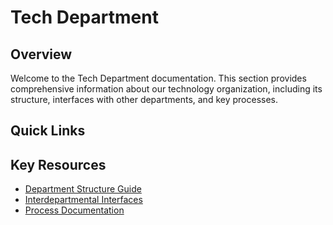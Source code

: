 # Tech Department

<script setup>
import { ref } from 'vue'

const sections = ref([
  {
    name: 'Department Structure',
    description: 'Organization, roles, and responsibilities',
    link: '/tech-department/structure',
    status: 'Active'
  },
  {
    name: 'Interfaces',
    description: 'Interdepartmental communication and collaboration',
    link: '/tech-department/interfaces',
    status: 'Active'
  },
  {
    name: 'Processes & Workflows',
    description: 'Standard operating procedures and methodologies',
    link: '/tech-department/processes',
    status: 'Active'
  }
])
</script>

## Overview

Welcome to the Tech Department documentation. This section provides comprehensive information about our technology organization, including its structure, interfaces with other departments, and key processes.

<PCard class="my-4">
  <template #title>
    Documentation Sections
  </template>
  <template #content>
    <PDataTable :value="sections" class="mt-3">
      <PColumn field="name" header="Section"></PColumn>
      <PColumn field="description" header="Description"></PColumn>
      <PColumn field="status" header="Status"></PColumn>
      <PColumn header="Action">
        <template #body="slotProps">
          <PButton :link="slotProps.data.link" label="View" class="p-button-sm" />
        </template>
      </PColumn>
    </PDataTable>
  </template>
</PCard>

## Quick Links

<div class="grid">
  <div class="col-4">
    <PCard>
      <template #title>Structure</template>
      <template #content>
        <p>Learn about our department organization, teams, and leadership.</p>
        <PButton link="/tech-department/structure" label="View Structure" />
      </template>
    </PCard>
  </div>
  <div class="col-4">
    <PCard>
      <template #title>Interfaces</template>
      <template #content>
        <p>Discover how we collaborate with other departments.</p>
        <PButton link="/tech-department/interfaces" label="View Interfaces" />
      </template>
    </PCard>
  </div>
  <div class="col-4">
    <PCard>
      <template #title>Processes</template>
      <template #content>
        <p>Explore our standardized workflows and methodologies.</p>
        <PButton link="/tech-department/processes" label="View Processes" />
      </template>
    </PCard>
  </div>
</div>

## Key Resources

- [Department Structure Guide](/tech-department/structure)
- [Interdepartmental Interfaces](/tech-department/interfaces)
- [Process Documentation](/tech-department/processes)
